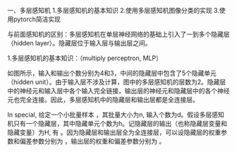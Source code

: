 一、多层感知机
1.多层感知机的基本知识
2.使用多层感知机图像分类的实现
3.使用pytorch简洁实现

与前面感知机的区别：多层感知机在单层神经网络的基础上引入了一到多个隐藏层（hidden layer）。隐藏层位于输入层与输出层之间。

1.多层感知机的基本知识：（multiply perceptron, MLP）

如图所示，输入和输出个数分别为4和3，中间的隐藏层中包含了5个隐藏单元（hidden unit）。由于输入层不涉及计算，图中的多层感知机的层数为2。隐藏层中的神经元和输入层中各个输入完全链接，输出层的神经元和隐藏层中的各个神经元也完全连接。因此，多层感知机中的隐藏层和输出层都是全连接层。

In special, 给定一个小批量样本 ，其批量大小为n, 输入个数为d。假设多层感知机只有一个隐藏层，其中隐藏单元个数为h。记隐藏层的输出（也称隐藏层变量和隐藏变量）为H, 有  。因为隐藏层和输出层全为全连接层，可以设隐藏层的权重参数和偏差参数分别为  ，输出层的权重和偏差参数分别为
  。
